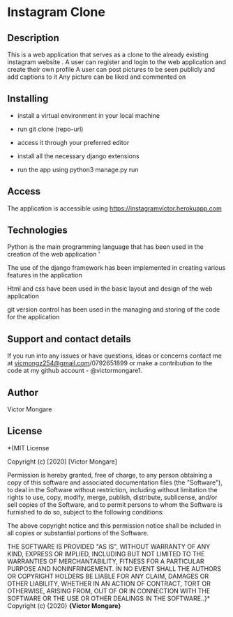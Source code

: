 # Instagram Clone

## Description
This is a web application that serves as a clone to the already existing instagram website .
A user can register and login to the web application and create their own profile 
A user can post pictures to be seen publicly and add captions to it
Any picture can be liked and commented on

## Installing 

* install a virtual environment in your local machine

* run git clone (repo-url)

* access it through your preferred editor

* install all the necessary django extensions

* run the app using python3 manage.py run

## Access
The application is accessible using https://instagramvictor.herokuapp.com

## Technologies
Python is the main programming language that has been used in the creation of the web application '

The use of the django framework has been implemented in creating various features in the application

Html and css have been used in the basic layout and design of the web application


git version control has been used in the managing and storing of the code for the application

## Support and contact details
If you run into any issues or have questions, ideas or concerns  contact me at vicmongz254@gmail.com/0792651899 or make a contribution to the code at my github  account - @victormongare1.

## Author 
Victor Mongare

## License
*{MIT License

Copyright (c) [2020] [Victor Mongare]

Permission is hereby granted, free of charge, to any person obtaining a copy
of this software and associated documentation files (the "Software"), to deal
in the Software without restriction, including without limitation the rights
to use, copy, modify, merge, publish, distribute, sublicense, and/or sell
copies of the Software, and to permit persons to whom the Software is
furnished to do so, subject to the following conditions:

The above copyright notice and this permission notice shall be included in all
copies or substantial portions of the Software.

THE SOFTWARE IS PROVIDED "AS IS", WITHOUT WARRANTY OF ANY KIND, EXPRESS OR
IMPLIED, INCLUDING BUT NOT LIMITED TO THE WARRANTIES OF MERCHANTABILITY,
FITNESS FOR A PARTICULAR PURPOSE AND NONINFRINGEMENT. IN NO EVENT SHALL THE
AUTHORS OR COPYRIGHT HOLDERS BE LIABLE FOR ANY CLAIM, DAMAGES OR OTHER
LIABILITY, WHETHER IN AN ACTION OF CONTRACT, TORT OR OTHERWISE, ARISING FROM,
OUT OF OR IN CONNECTION WITH THE SOFTWARE OR THE USE OR OTHER DEALINGS IN THE
SOFTWARE..}*
Copyright (c) {2020} **{Victor Mongare}**
